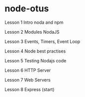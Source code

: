 # node-otus

Lesson 1
Intro noda and npm

Lesson 2
Modules NodaJS

Lesson 3
Events, Timers, Event Loop

Lesson 4
Node best practises

Lesson 5
Testing Nodajs code

Lesson 6
HTTP Server

Lesson 7
Web Servers

Lesson 8
Express (start)
